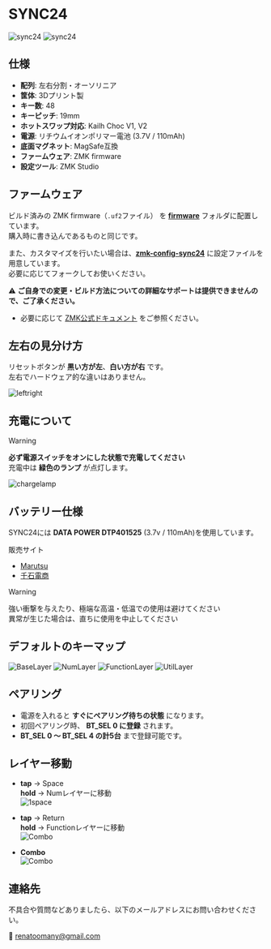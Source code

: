 # SYNC24

![sync24](/img/sync24_1.JPG)
![sync24](/img/sync24_2.JPG)

## 仕様

- **配列**: 左右分割・オーソリニア
- **筐体**: 3Dプリント製
- **キー数**: 48
- **キーピッチ**: 19mm
- **ホットスワップ対応**: Kailh Choc V1, V2
- **電源**: リチウムイオンポリマー電池 (3.7V / 110mAh)
- **底面マグネット**: MagSafe互換
- **ファームウェア**: ZMK firmware
- **設定ツール**: ZMK Studio

## ファームウェア  

ビルド済みの ZMK firmware（`.uf2`ファイル） を **[firmware](./firmware)** フォルダに配置しています。  
購入時に書き込んであるものと同じです。

また、カスタマイズを行いたい場合は、**[zmk-config-sync24](https://github.com/renatoomany/zmk-config-sync24)** に設定ファイルを用意しています。  
必要に応じてフォークしてお使いください。  

⚠ **ご自身での変更・ビルド方法についての詳細なサポートは提供できませんので、ご了承ください。**  
  - 必要に応じて [ZMK公式ドキュメント](https://zmk.dev/docs) をご参照ください。

## 左右の見分け方  

リセットボタンが **黒い方が左**、**白い方が右** です。  
左右でハードウェア的な違いはありません。  

![leftright](/img/leftright.png)

## 充電について

> [!WARNING]
> **必ず電源スイッチをオンにした状態で充電してください**  
> 充電中は **緑色のランプ** が点灯します。  

![chargelamp](/img/chargelamp.png)

## バッテリー仕様

SYNC24には **DATA POWER DTP401525** (3.7v / 110mAh)を使用しています。  

販売サイト
- [Marutsu](https://www.marutsu.co.jp/pc/i/2228265/])
- [千石電商](https://www.sengoku.co.jp/mod/sgk_cart/detail.php?code=EEHD-5VAC)  

> [!WARNING]
> 強い衝撃を与えたり、極端な高温・低温での使用は避けてください  
> 異常が生じた場合は、直ちに使用を中止してください  

## デフォルトのキーマップ

![BaseLayer](/img/base_layer.png)
![NumLayer](/img/num_layer.png)
![FunctionLayer](/img/function_layer.png)
![UtilLayer](/img/util_layer.png)

## ペアリング

- 電源を入れると **すぐにペアリング待ちの状態** になります。  
- 初回ペアリング時、 **BT_SEL 0 に登録** されます。  
- **BT_SEL 0 〜 BT_SEL 4 の計5台** まで登録可能です。  

## レイヤー移動

- **tap** → Space  
  **hold** → Numレイヤーに移動  
  ![1space](/img/1_space.png)

- **tap** → Return  
  **hold** → Functionレイヤーに移動  
  ![Combo](/img/2_return.png)

- **Combo**  
  ![Combo](/img/combo.png)

## 連絡先

不具合や質問などありましたら、以下のメールアドレスにお問い合わせください。  

📧 [renatoomany@gmail.com](mailto:renatoomany@gmail.com)  